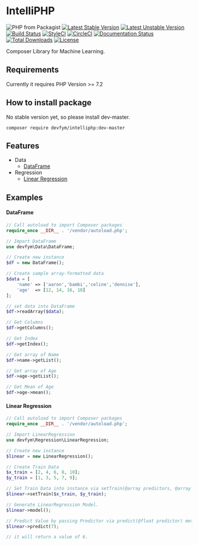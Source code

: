 # IntelliPHP
![PHP from Packagist](https://img.shields.io/packagist/php-v/devfym/intelliphp)
[![Latest Stable Version](https://poser.pugx.org/devfym/intelliphp/v/stable)](https://packagist.org/packages/devfym/intelliphp)
[![Latest Unstable Version](https://poser.pugx.org/devfym/intelliphp/v/unstable)](https://packagist.org/packages/devfym/intelliphp)
[![Build Status](https://travis-ci.com/devfym/intelliphp.svg?branch=master)](https://travis-ci.com/devfym/intelliphp)
[![StyleCI](https://github.styleci.io/repos/228102850/shield?branch=master)](https://github.styleci.io/repos/228102850)
[![CircleCI](https://circleci.com/gh/devfym/intelliphp/tree/master.svg?style=svg)](https://circleci.com/gh/devfym/intelliphp/tree/master)
[![Documentation Status](https://readthedocs.org/projects/intelliphp/badge/?version=master)](http://intelliphp.readthedocs.org/)
[![Total Downloads](https://poser.pugx.org/devfym/intelliphp/downloads)](https://packagist.org/packages/devfym/intelliphp)
[![License](https://poser.pugx.org/devfym/intelliphp/license)](https://packagist.org/packages/devfym/intelliphp)

Composer Library for Machine Learning.

## Requirements

Currently it requires PHP Version >= 7.2

## How to install package

No stable version yet, so please install dev-master.

```composer require devfym/intelliphp:dev-master```

## Features

- Data
    - [DataFrame](docs/Data/DataFrame.md)
- Regression
    - [Linear Regression](docs/Regression/LinearRegression.md)
 
## Examples

#### DataFrame

```php
// Call autoload to import Composer packages
require_once __DIR__ . '/vendor/autoload.php';

// Import DataFrame
use devfym\Data\DataFrame;

// Create new instance
$df = new DataFrame();

// Create sample array-formatted data
$data = [
    'name' => ['aaron','bambi','celine','dennise'],
    'age'  => [12, 14, 16, 18]
];

// set data into DataFrame
$df->readArray($data);

// Get Columns
$df->getColumns();

// Get Index
$df->getIndex();

// Get array of Name
$df->name->getList();

// Get array of Age
$df->age->getList();

// Get Mean of Age
$df->age->mean();

```

#### Linear Regression

```php
// Call autoload to import Composer packages
require_once __DIR__ . '/vendor/autoload.php';

// Import LinearRegression
use devfym\Regression\LinearRegression;

// Create new instance 
$linear = new LinearRegression();

// Create Train Data
$x_train = [2, 4, 6, 8, 10];
$y_train = [1, 3, 5, 7, 9];

// Set Train Data into instance via setTrain(@array predictors, @array outcomes) method. 
$linear->setTrain($x_train, $y_train);

// Generate LinearRegression Model.
$linear->model();

// Predict Value by passing Predictor via predict(@float predictor) method.
$linear->predict(7);

// it will return a value of 6.
```